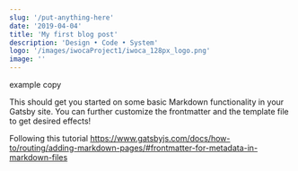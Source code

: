 ```yaml
---
slug: '/put-anything-here'
date: '2019-04-04'
title: 'My first blog post'
description: 'Design • Code • System'
logo: '/images/iwocaProject1/iwoca_128px_logo.png'
image: ''
---
```


example copy

This should get you started on some basic Markdown functionality in your Gatsby site. You can further customize the frontmatter and the template file to get desired effects!

Following this tutorial https://www.gatsbyjs.com/docs/how-to/routing/adding-markdown-pages/#frontmatter-for-metadata-in-markdown-files
